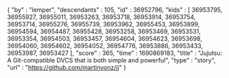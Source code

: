{
  "by" : "lemper",
  "descendants" : 105,
  "id" : 36952796,
  "kids" : [ 36953795, 36955927, 36955011, 36953263, 36953718, 36953914, 36953754, 36953714, 36955276, 36955739, 36953962, 36955453, 36953899, 36954594, 36954487, 36955428, 36953258, 36953469, 36953531, 36953354, 36954503, 36953457, 36954604, 36954623, 36953698, 36954060, 36954602, 36954052, 36954776, 36953886, 36953433, 36953987, 36953427 ],
  "score" : 365,
  "time" : 1690869183,
  "title" : "Jujutsu: A Git-compatible DVCS that is both simple and powerful",
  "type" : "story",
  "url" : "https://github.com/martinvonz/jj"
}
